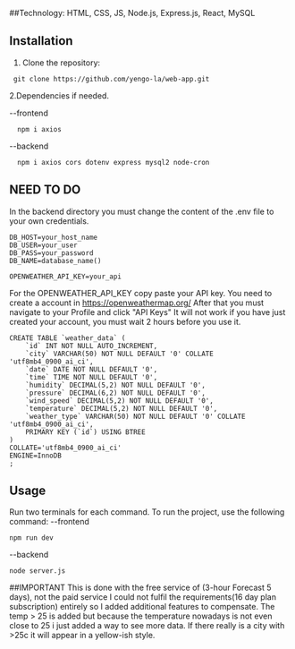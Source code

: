 ##Technology: HTML, CSS, JS, Node.js, Express.js, React, MySQL

## Installation
1. Clone the repository:
```terminal
 git clone https://github.com/yengo-la/web-app.git
```

2.Dependencies if needed.

--frontend
```terminal
  npm i axios
```
--backend
```terminal
  npm i axios cors dotenv express mysql2 node-cron
```

## NEED TO DO
In the backend directory you must change the content of the .env file to your own credentials.
```.env
DB_HOST=your_host_name
DB_USER=your_user
DB_PASS=your_password
DB_NAME=database_name()

OPENWEATHER_API_KEY=your_api
```

For the OPENWEATHER_API_KEY copy paste your API key.
You need to create a account in https://openweathermap.org/
After that you must navigate to your Profile and click "API Keys"
It will not work if you have just created your account, you must wait 2 hours before you use it.
```MySQL
CREATE TABLE `weather_data` (
	`id` INT NOT NULL AUTO_INCREMENT,
	`city` VARCHAR(50) NOT NULL DEFAULT '0' COLLATE 'utf8mb4_0900_ai_ci',
	`date` DATE NOT NULL DEFAULT '0',
	`time` TIME NOT NULL DEFAULT '0',
	`humidity` DECIMAL(5,2) NOT NULL DEFAULT '0',
	`pressure` DECIMAL(6,2) NOT NULL DEFAULT '0',
	`wind_speed` DECIMAL(5,2) NOT NULL DEFAULT '0',
	`temperature` DECIMAL(5,2) NOT NULL DEFAULT '0',
	`weather_type` VARCHAR(50) NOT NULL DEFAULT '0' COLLATE 'utf8mb4_0900_ai_ci',
	PRIMARY KEY (`id`) USING BTREE
)
COLLATE='utf8mb4_0900_ai_ci'
ENGINE=InnoDB
;
```


## Usage
Run two terminals for each command.
To run the project, use the following command:
--frontend 
```terminal
npm run dev
```
--backend
```terminal
node server.js
```

##IMPORTANT
This is done with the free service of (3-hour Forecast 5 days), not the paid service
I could not fulfil the requirements(16 day plan subscription) entirely so I added additional features to compensate.
The temp > 25 is added but because the temperature nowadays is not even close to 25 i just added a way to see more data.
If there really is a city with >25c it will appear in a yellow-ish style.
